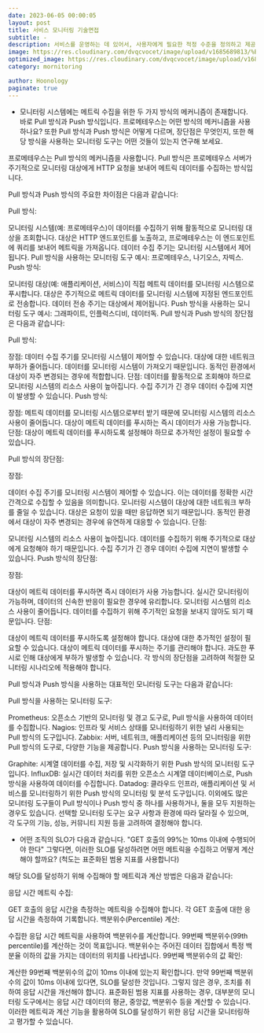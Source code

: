 ```yaml
---
date: 2023-06-05 00:00:05
layout: post
title: 서비스 모니터링 기술면접
subtitle: -
description: 서비스를 운영하는 데 있어서, 사용자에게 필요한 적정 수준을 정의하고 제공하기 위해, 서비스 제공자와 사용자는 서로 서비스 수준 협약(Service Level Agreements, SLA)을 맺습니다.
image: https://res.cloudinary.com/dvqcvocet/image/upload/v1685689813/%E1%84%91%E1%85%B3%E1%84%85%E1%85%A9%E1%84%86%E1%85%A6%E1%84%90%E1%85%A6%E1%84%8B%E1%85%AE%E1%84%89%E1%85%B3_zt9ivp.png
optimized_image: https://res.cloudinary.com/dvqcvocet/image/upload/v1685689813/%E1%84%91%E1%85%B3%E1%84%85%E1%85%A9%E1%84%86%E1%85%A6%E1%84%90%E1%85%A6%E1%84%8B%E1%85%AE%E1%84%89%E1%85%B3_zt9ivp.png
category: mornitoring

author: Hoonology
paginate: true
---
```

- 모니터링 시스템에는 메트릭 수집을 위한 두 가지 방식의 메커니즘이 존재합니다. 바로 Pull 방식과 Push 방식입니다. 프로메테우스는 어떤 방식의 메커니즘을 사용하나요? 또한 Pull 방식과 Push 방식은 어떻게 다르며, 장단점은 무엇인지, 또한 해당 방식을 사용하는 모니터링 도구는 어떤 것들이 있는지 연구해 보세요.

프로메테우스는 Pull 방식의 메커니즘을 사용합니다. Pull 방식은 프로메테우스 서버가 주기적으로 모니터링 대상에게 HTTP 요청을 보내어 메트릭 데이터를 수집하는 방식입니다.

Pull 방식과 Push 방식의 주요한 차이점은 다음과 같습니다:

Pull 방식:

모니터링 시스템(예: 프로메테우스)이 데이터를 수집하기 위해 활동적으로 모니터링 대상을 조회합니다.
대상은 HTTP 엔드포인트를 노출하고, 프로메테우스는 이 엔드포인트에 쿼리를 보내어 메트릭을 가져옵니다.
데이터 수집 주기는 모니터링 시스템에서 제어됩니다.
Pull 방식을 사용하는 모니터링 도구 예시: 프로메테우스, 나기오스, 자빅스.
Push 방식:

모니터링 대상(예: 애플리케이션, 서비스)이 직접 메트릭 데이터를 모니터링 시스템으로 푸시합니다.
대상은 주기적으로 메트릭 데이터를 모니터링 시스템에 지정된 엔드포인트로 전송합니다.
데이터 전송 주기는 대상에서 제어됩니다.
Push 방식을 사용하는 모니터링 도구 예시: 그래파이트, 인플럭스디비, 데이터독.
Pull 방식과 Push 방식의 장단점은 다음과 같습니다:

Pull 방식:

장점:
데이터 수집 주기를 모니터링 시스템이 제어할 수 있습니다.
대상에 대한 네트워크 부하가 줄어듭니다. 데이터를 모니터링 시스템이 가져오기 때문입니다.
동적인 환경에서 대상이 자주 변경되는 경우에 적합합니다.
단점:
데이터를 활동적으로 조회해야 하므로 모니터링 시스템의 리소스 사용이 높아집니다.
수집 주기가 긴 경우 데이터 수집에 지연이 발생할 수 있습니다.
Push 방식:

장점:
메트릭 데이터를 모니터링 시스템으로부터 받기 때문에 모니터링 시스템의 리소스 사용이 줄어듭니다.
대상이 메트릭 데이터를 푸시하는 즉시 데이터가 사용 가능합니다.
단점:
대상이 메트릭 데이터를 푸시하도록 설정해야 하므로 추가적인 설정이 필요할 수 있습니다.


Pull 방식의 장단점:

장점:

데이터 수집 주기를 모니터링 시스템이 제어할 수 있습니다. 이는 데이터를 정확한 시간 간격으로 수집할 수 있음을 의미합니다.
모니터링 시스템이 대상에 대한 네트워크 부하를 줄일 수 있습니다. 대상은 요청이 있을 때만 응답하면 되기 때문입니다.
동적인 환경에서 대상이 자주 변경되는 경우에 유연하게 대응할 수 있습니다.
단점:

모니터링 시스템의 리소스 사용이 높아집니다. 데이터를 수집하기 위해 주기적으로 대상에게 요청해야 하기 때문입니다.
수집 주기가 긴 경우 데이터 수집에 지연이 발생할 수 있습니다.
Push 방식의 장단점:

장점:

대상이 메트릭 데이터를 푸시하면 즉시 데이터가 사용 가능합니다. 실시간 모니터링이 가능하며, 데이터의 신속한 반응이 필요한 경우에 유리합니다.
모니터링 시스템의 리소스 사용이 줄어듭니다. 데이터를 수집하기 위해 주기적인 요청을 보내지 않아도 되기 때문입니다.
단점:

대상이 메트릭 데이터를 푸시하도록 설정해야 합니다. 대상에 대한 추가적인 설정이 필요할 수 있습니다.
대상이 메트릭 데이터를 푸시하는 주기를 관리해야 합니다. 과도한 푸시로 인해 대상에게 부하가 발생할 수 있습니다.
각 방식의 장단점을 고려하여 적절한 모니터링 시나리오에 적용해야 합니다.



Pull 방식과 Push 방식을 사용하는 대표적인 모니터링 도구는 다음과 같습니다:

Pull 방식을 사용하는 모니터링 도구:

Prometheus: 오픈소스 기반의 모니터링 및 경고 도구로, Pull 방식을 사용하여 데이터를 수집합니다.
Nagios: 인프라 및 서비스 상태를 모니터링하기 위한 널리 사용되는 Pull 방식의 도구입니다.
Zabbix: 서버, 네트워크, 애플리케이션 등의 모니터링을 위한 Pull 방식의 도구로, 다양한 기능을 제공합니다.
Push 방식을 사용하는 모니터링 도구:

Graphite: 시계열 데이터를 수집, 저장 및 시각화하기 위한 Push 방식의 모니터링 도구입니다.
InfluxDB: 실시간 데이터 처리를 위한 오픈소스 시계열 데이터베이스로, Push 방식을 사용하여 데이터를 수집합니다.
Datadog: 클라우드 인프라, 애플리케이션 및 서비스를 모니터링하기 위한 Push 방식의 모니터링 및 분석 도구입니다.
이외에도 많은 모니터링 도구들이 Pull 방식이나 Push 방식 중 하나를 사용하거나, 둘을 모두 지원하는 경우도 있습니다. 선택할 모니터링 도구는 요구 사항과 환경에 따라 달라질 수 있으며, 각 도구의 기능, 성능, 커뮤니티 지원 등을 고려하여 결정해야 합니다.



- 어떤 조직의 SLO가 다음과 같습니다. "GET 호출의 99%는 10ms 이내에 수행되어야 한다" 그렇다면, 이러한 SLO를 달성하려면 어떤 메트릭을 수집하고 어떻게 계산해야 할까요? (척도는 표준화된 범용 지표를 사용합니다)


해당 SLO를 달성하기 위해 수집해야 할 메트릭과 계산 방법은 다음과 같습니다:

응답 시간 메트릭 수집:

GET 호출의 응답 시간을 측정하는 메트릭을 수집해야 합니다.
각 GET 호출에 대한 응답 시간을 측정하여 기록합니다.
백분위수(Percentile) 계산:

수집한 응답 시간 메트릭을 사용하여 백분위수를 계산합니다.
99번째 백분위수(99th percentile)를 계산하는 것이 목표입니다.
백분위수는 주어진 데이터 집합에서 특정 백분율 이하의 값을 가지는 데이터의 위치를 나타냅니다.
99번째 백분위수의 값 확인:

계산한 99번째 백분위수의 값이 10ms 이내에 있는지 확인합니다.
만약 99번째 백분위수의 값이 10ms 이내에 있다면, SLO를 달성한 것입니다.
그렇지 않은 경우, 조치를 취하여 응답 시간을 개선해야 합니다.
표준화된 범용 지표를 사용하는 경우, 대부분의 모니터링 도구에서는 응답 시간 데이터의 평균, 중앙값, 백분위수 등을 계산할 수 있습니다. 이러한 메트릭과 계산 기능을 활용하여 SLO를 달성하기 위한 응답 시간을 모니터링하고 평가할 수 있습니다.